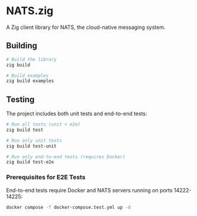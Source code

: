 # NATS.zig

A Zig client library for NATS, the cloud-native messaging system.

## Building

```bash
# Build the library
zig build

# Build examples
zig build examples
```

## Testing

The project includes both unit tests and end-to-end tests:

```bash
# Run all tests (unit + e2e)
zig build test

# Run only unit tests
zig build test-unit

# Run only end-to-end tests (requires Docker)
zig build test-e2e
```

### Prerequisites for E2E Tests

End-to-end tests require Docker and NATS servers running on ports 14222-14225:

```bash
docker compose -f docker-compose.test.yml up -d
```
